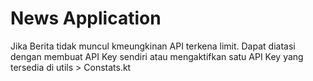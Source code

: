 # News Application
Jika Berita tidak muncul kmeungkinan API terkena limit.
Dapat diatasi dengan membuat API Key sendiri atau mengaktifkan satu API Key yang tersedia di utils > Constats.kt
